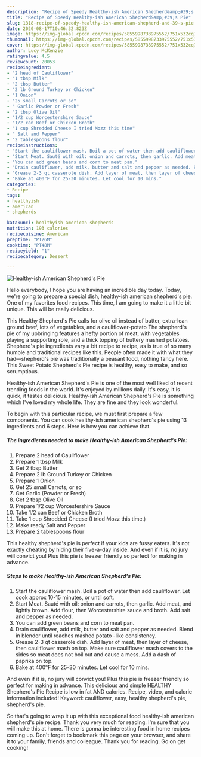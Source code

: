 ```yaml
---
description: "Recipe of Speedy Healthy-ish American Shepherd&amp;#39;s Pie"
title: "Recipe of Speedy Healthy-ish American Shepherd&amp;#39;s Pie"
slug: 1318-recipe-of-speedy-healthy-ish-american-shepherd-and-39-s-pie
date: 2020-08-17T10:46:32.823Z
image: https://img-global.cpcdn.com/recipes/5855998733975552/751x532cq70/healthy-ish-american-shepherds-pie-recipe-main-photo.jpg
thumbnail: https://img-global.cpcdn.com/recipes/5855998733975552/751x532cq70/healthy-ish-american-shepherds-pie-recipe-main-photo.jpg
cover: https://img-global.cpcdn.com/recipes/5855998733975552/751x532cq70/healthy-ish-american-shepherds-pie-recipe-main-photo.jpg
author: Lucy McKenzie
ratingvalue: 4.5
reviewcount: 20053
recipeingredient:
- "2 head of Cauliflower"
- "1 tbsp Milk"
- "2 tbsp Butter"
- "2 lb Ground Turkey or Chicken"
- "1 Onion"
- "25 small Carrots or so"
- " Garlic Powder or Fresh"
- "2 tbsp Olive Oil"
- "1/2 cup Worcestershire Sauce"
- "1/2 can Beef or Chicken Broth"
- "1 cup Shredded Cheese I tried Mozz this time"
- " Salt and Pepper"
- "2 tablespoons flour"
recipeinstructions:
- "Start the cauliflower mash. Boil a pot of water then add cauliflower. Let cook approx 10-15 minutes, or until soft."
- "Start Meat. Sauté with oil: onion and carrots, then garlic. Add meat, and lightly brown. Add flour, then Worcestershire sauce and broth. Add salt and pepper as needed."
- "You can add green beans and corn to meat pan."
- "Drain cauliflower, add milk, butter and salt and pepper as needed. Blend in blender until reaches mashed potato -like consistency."
- "Grease 2-3 qt casserole dish. Add layer of meat, then layer of cheese, then cauliflower mash on top. Make sure cauliflower mash covers to the sides so meat does not boil out and cause a mess. Add a dash of paprika on top."
- "Bake at 400°F for 25-30 minutes. Let cool for 10 mins."
categories:
- Recipe
tags:
- healthyish
- american
- shepherds

katakunci: healthyish american shepherds 
nutrition: 193 calories
recipecuisine: American
preptime: "PT26M"
cooktime: "PT48M"
recipeyield: "1"
recipecategory: Dessert

---
```



![Healthy-ish American Shepherd&#39;s Pie](https://img-global.cpcdn.com/recipes/5855998733975552/751x532cq70/healthy-ish-american-shepherds-pie-recipe-main-photo.jpg)

Hello everybody, I hope you are having an incredible day today. Today, we're going to prepare a special dish, healthy-ish american shepherd&#39;s pie. One of my favorites food recipes. This time, I am going to make it a little bit unique. This will be really delicious.

This Healthy Shepherd&#39;s Pie calls for olive oil instead of butter, extra-lean ground beef, lots of vegetables, and a cauliflower-potato The shepherd&#39;s pie of my upbringing features a hefty portion of meat, with vegetables playing a supporting role, and a thick topping of buttery mashed potatoes. Shepherd&#39;s pie ingredients vary a bit recipe to recipe, as is true of so many humble and traditional recipes like this. People often made it with what they had—shepherd&#39;s pie was traditionally a peasant food, nothing fancy here. This Sweet Potato Shepherd&#39;s Pie recipe is healthy, easy to make, and so scrumptious.

Healthy-ish American Shepherd&#39;s Pie is one of the most well liked of recent trending foods in the world. It's enjoyed by millions daily. It's easy, it is quick, it tastes delicious. Healthy-ish American Shepherd&#39;s Pie is something which I've loved my whole life. They are fine and they look wonderful.


To begin with this particular recipe, we must first prepare a few components. You can cook healthy-ish american shepherd&#39;s pie using 13 ingredients and 6 steps. Here is how you can achieve that.

<!--inarticleads1-->

##### The ingredients needed to make Healthy-ish American Shepherd&#39;s Pie:

1. Prepare 2 head of Cauliflower
1. Prepare 1 tbsp Milk
1. Get 2 tbsp Butter
1. Prepare 2 lb Ground Turkey or Chicken
1. Prepare 1 Onion
1. Get 25 small Carrots, or so
1. Get  Garlic (Powder or Fresh)
1. Get 2 tbsp Olive Oil
1. Prepare 1/2 cup Worcestershire Sauce
1. Take 1/2 can Beef or Chicken Broth
1. Take 1 cup Shredded Cheese (I tried Mozz this time.)
1. Make ready  Salt and Pepper
1. Prepare 2 tablespoons flour


This healthy shepherd&#39;s pie is perfect if your kids are fussy eaters. It&#39;s not exactly cheating by hiding their five-a-day inside. And even if it is, no jury will convict you! Plus this pie is freezer friendly so perfect for making in advance. 

<!--inarticleads2-->

##### Steps to make Healthy-ish American Shepherd&#39;s Pie:

1. Start the cauliflower mash. Boil a pot of water then add cauliflower. Let cook approx 10-15 minutes, or until soft.
1. Start Meat. Sauté with oil: onion and carrots, then garlic. Add meat, and lightly brown. Add flour, then Worcestershire sauce and broth. Add salt and pepper as needed.
1. You can add green beans and corn to meat pan.
1. Drain cauliflower, add milk, butter and salt and pepper as needed. Blend in blender until reaches mashed potato -like consistency.
1. Grease 2-3 qt casserole dish. Add layer of meat, then layer of cheese, then cauliflower mash on top. Make sure cauliflower mash covers to the sides so meat does not boil out and cause a mess. Add a dash of paprika on top.
1. Bake at 400°F for 25-30 minutes. Let cool for 10 mins.


And even if it is, no jury will convict you! Plus this pie is freezer friendly so perfect for making in advance. This delicious and simple HEALTHY Shepherd&#39;s Pie Recipe is low in fat AND calories. Recipe, video, and calorie information included! Keyword: cauliflower, easy, healthy shepherd&#39;s pie, shepherd&#39;s pie. 

So that's going to wrap it up with this exceptional food healthy-ish american shepherd&#39;s pie recipe. Thank you very much for reading. I'm sure that you will make this at home. There is gonna be interesting food in home recipes coming up. Don't forget to bookmark this page on your browser, and share it to your family, friends and colleague. Thank you for reading. Go on get cooking!
